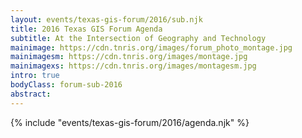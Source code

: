 ```yaml
---
layout: events/texas-gis-forum/2016/sub.njk
title: 2016 Texas GIS Forum Agenda
subtitle: At the Intersection of Geography and Technology
mainimage: https://cdn.tnris.org/images/forum_photo_montage.jpg
mainimagesm: https://cdn.tnris.org/images/montage.jpg
mainimagexs: https://cdn.tnris.org/images/montagesm.jpg
intro: true
bodyClass: forum-sub-2016
abstract:
---
```

<div>
{% include "events/texas-gis-forum/2016/agenda.njk" %}
</div>
